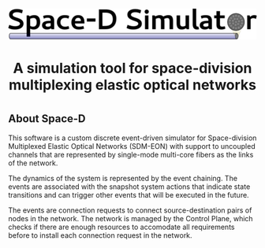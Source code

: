 <p align="center"> 
<img src=https://github.com/comlab-unicamp/space-d_simulator/blob/master/misc/logo_space-d.png> <br>
<h1 align="center">A simulation tool for space-division multiplexing elastic optical networks<h1>
</p> 
  
About Space-D
--------------
This software is a custom discrete event-driven simulator for Space-division Multiplexed Elastic Optical Networks (SDM-EON) with support to uncoupled channels that are represented by single-mode multi-core fibers as the links of the network. 

The dynamics of the system is represented by the event chaining. The events are associated with the snapshot system actions that indicate state transitions and can trigger other events that will be executed in the future. 

The events are connection requests to connect source-destination pairs of nodes in the network. The network is managed by the Control Plane, which checks if there are enough resources to accomodate all requirements before to install each connection request in the network. 


  
